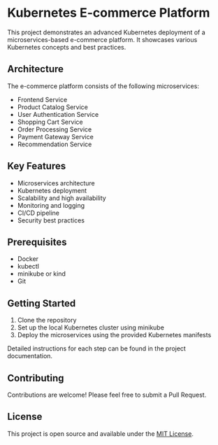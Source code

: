 # Kubernetes E-commerce Platform

This project demonstrates an advanced Kubernetes deployment of a microservices-based e-commerce platform. It showcases various Kubernetes concepts and best practices.


## Architecture

The e-commerce platform consists of the following microservices:

- Frontend Service
- Product Catalog Service
- User Authentication Service
- Shopping Cart Service
- Order Processing Service
- Payment Gateway Service
- Recommendation Service

## Key Features

- Microservices architecture
- Kubernetes deployment
- Scalability and high availability
- Monitoring and logging
- CI/CD pipeline
- Security best practices

## Prerequisites

- Docker
- kubectl
- minikube or kind
- Git

## Getting Started

1. Clone the repository
2. Set up the local Kubernetes cluster using minikube
3. Deploy the microservices using the provided Kubernetes manifests

Detailed instructions for each step can be found in the project documentation.

## Contributing

Contributions are welcome! Please feel free to submit a Pull Request.

## License

This project is open source and available under the [MIT License](LICENSE).
